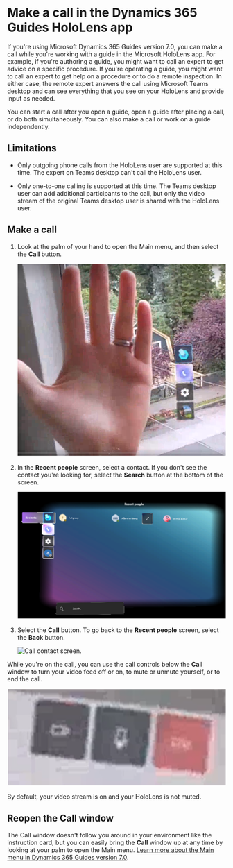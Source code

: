 # Make a call in the Dynamics 365 Guides HoloLens app

If you're using Microsoft Dynamics 365 Guides version 7.0, you can make a call while you're working with a guide in the Microsoft HoloLens app. For example, if you're authoring a guide, you might want to call an expert to get advice on a specific procedure. If you're operating a guide, you might want to call an expert to get help on a procedure or to do a remote inspection. In either case, the remote expert answers the call using Microsoft Teams desktop and can see everything that you see on your HoloLens and provide input as needed. 

You can start a call after you open a guide, open a guide after placing a call, or do both simultaneously. You can also make a call or work on a guide independently.

## Limitations

- Only outgoing phone calls from the HoloLens user are supported at this time. The expert on Teams desktop can't call the HoloLens user.

- Only one-to-one calling is supported at this time. The Teams desktop user can add additional participants to the call, but only the video stream of the original Teams desktop user is shared with the HoloLens user.

## Make a call

1. Look at the palm of your hand to open the Main menu, and then select the **Call** button.

    ![Screen shot of hand and Main menu.](media/main-menu.PNG "Screen shot of hand and Main menu")
    
2. In the **Recent people** screen, select a contact. If you don't see the contact you're looking for, select the **Search** button at the bottom of the screen. 

    ![Screen shot of Call submenu.](media/main-menu-call-submenu.PNG "Screen shot of Call submenu")
    
3. Select the **Call** button. To go back to the **Recent people** screen, select the **Back** button. 

    ![Call contact screen.](media/call-contact.PNG "Call contact screen")

While you're on the call, you can use the call controls below the **Call** window to turn your video feed off or on, to mute or unmute yourself, or to end the call.

![Screen shot of call controls.](media/call-controls.PNG "Screen shot of call controls")

By default, your video stream is on and your HoloLens is not muted. 
    
## Reopen the Call window

The Call window doesn't follow you around in your environment like the instruction card, but you can easily bring the **Call** window up at any time by looking at your palm to open the Main menu. [Learn more about the Main menu in Dynamics 365 Guides version 7.0](main-menu.md).
